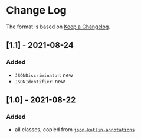 # Change Log

The format is based on [Keep a Changelog](http://keepachangelog.com/).

## [1.1] - 2021-08-24
### Added
- `JSONDiscriminator`: new
- `JSONIdentifier`: new

## [1.0] - 2021-08-22
### Added
- all classes, copied from [`json-kotlin-annotations`](https://github.com/pwall567/json-kotlin-annotations)

